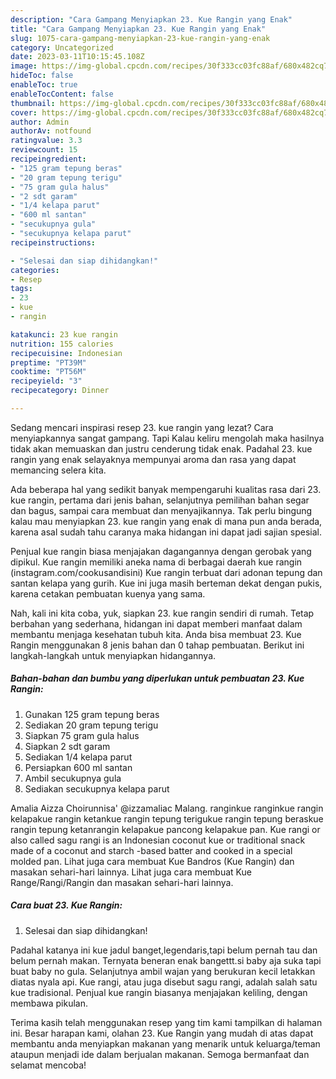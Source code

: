 ```yaml
---
description: "Cara Gampang Menyiapkan 23. Kue Rangin yang Enak"
title: "Cara Gampang Menyiapkan 23. Kue Rangin yang Enak"
slug: 1075-cara-gampang-menyiapkan-23-kue-rangin-yang-enak
category: Uncategorized
date: 2023-03-11T10:15:45.108Z
image: https://img-global.cpcdn.com/recipes/30f333cc03fc88af/680x482cq70/23-kue-rangin-foto-resep-utama.jpg
hideToc: false
enableToc: true
enableTocContent: false
thumbnail: https://img-global.cpcdn.com/recipes/30f333cc03fc88af/680x482cq70/23-kue-rangin-foto-resep-utama.jpg
cover: https://img-global.cpcdn.com/recipes/30f333cc03fc88af/680x482cq70/23-kue-rangin-foto-resep-utama.jpg
author: Admin
authorAv: notfound
ratingvalue: 3.3
reviewcount: 15
recipeingredient:
- "125 gram tepung beras"
- "20 gram tepung terigu"
- "75 gram gula halus"
- "2 sdt garam"
- "1/4 kelapa parut"
- "600 ml santan"
- "secukupnya gula"
- "secukupnya kelapa parut"
recipeinstructions:

- "Selesai dan siap dihidangkan!"
categories:
- Resep
tags:
- 23
- kue
- rangin

katakunci: 23 kue rangin 
nutrition: 155 calories
recipecuisine: Indonesian
preptime: "PT39M"
cooktime: "PT56M"
recipeyield: "3"
recipecategory: Dinner

---
```



Sedang mencari inspirasi resep 23. kue rangin yang lezat? Cara menyiapkannya sangat gampang. Tapi Kalau keliru mengolah maka hasilnya tidak akan memuaskan dan justru cenderung tidak enak. Padahal 23. kue rangin yang enak selayaknya mempunyai aroma dan rasa yang dapat memancing selera kita.


Ada beberapa hal yang sedikit banyak mempengaruhi kualitas rasa dari 23. kue rangin, pertama dari jenis bahan, selanjutnya pemilihan bahan segar dan bagus, sampai cara membuat dan menyajikannya. Tak perlu bingung kalau mau menyiapkan 23. kue rangin yang enak di mana pun anda berada, karena asal sudah tahu caranya maka hidangan ini dapat jadi sajian spesial.

Penjual kue rangin biasa menjajakan dagangannya dengan gerobak yang dipikul. Kue rangin memiliki aneka nama di berbagai daerah kue rangin (instagram.com/cookusandisini) Kue rangin terbuat dari adonan tepung dan santan kelapa yang gurih. Kue ini juga masih berteman dekat dengan pukis, karena cetakan pembuatan kuenya yang sama.


Nah, kali ini kita coba, yuk, siapkan 23. kue rangin sendiri di rumah. Tetap berbahan yang sederhana, hidangan ini dapat memberi manfaat dalam membantu menjaga kesehatan tubuh kita. Anda bisa membuat 23. Kue Rangin menggunakan 8 jenis bahan dan 0 tahap pembuatan. Berikut ini langkah-langkah untuk menyiapkan hidangannya.

<!--inarticleads1-->

##### Bahan-bahan dan bumbu yang diperlukan untuk pembuatan 23. Kue Rangin:

1. Gunakan 125 gram tepung beras
1. Sediakan 20 gram tepung terigu
1. Siapkan 75 gram gula halus
1. Siapkan 2 sdt garam
1. Sediakan 1/4 kelapa parut
1. Persiapkan 600 ml santan
1. Ambil secukupnya gula
1. Sediakan secukupnya kelapa parut


Amalia Aizza Choirunnisa&#39; @izzamaliac Malang. ranginkue ranginkue rangin kelapakue rangin ketankue rangin tepung terigukue rangin tepung beraskue rangin tepung ketanrangin kelapakue pancong kelapakue pan. Kue rangi or also called sagu rangi is an Indonesian coconut kue or traditional snack made of a coconut and starch -based batter and cooked in a special molded pan. Lihat juga cara membuat Kue Bandros (Kue Rangin) dan masakan sehari-hari lainnya. Lihat juga cara membuat Kue Range/Rangi/Rangin dan masakan sehari-hari lainnya. 

<!--inarticleads2-->

##### Cara buat 23. Kue Rangin:


1. Selesai dan siap dihidangkan!

Padahal katanya ini kue jadul banget,legendaris,tapi belum pernah tau dan belum pernah makan. Ternyata beneran enak bangettt.si baby aja suka tapi buat baby no gula. Selanjutnya ambil wajan yang berukuran kecil letakkan diatas nyala api. Kue rangi, atau juga disebut sagu rangi, adalah salah satu kue tradisional. Penjual kue rangin biasanya menjajakan keliling, dengan membawa pikulan. 

Terima kasih telah menggunakan resep yang tim kami tampilkan di halaman ini. Besar harapan kami, olahan 23. Kue Rangin yang mudah di atas dapat membantu anda menyiapkan makanan yang menarik untuk keluarga/teman ataupun menjadi ide dalam berjualan makanan. Semoga bermanfaat dan selamat mencoba!
